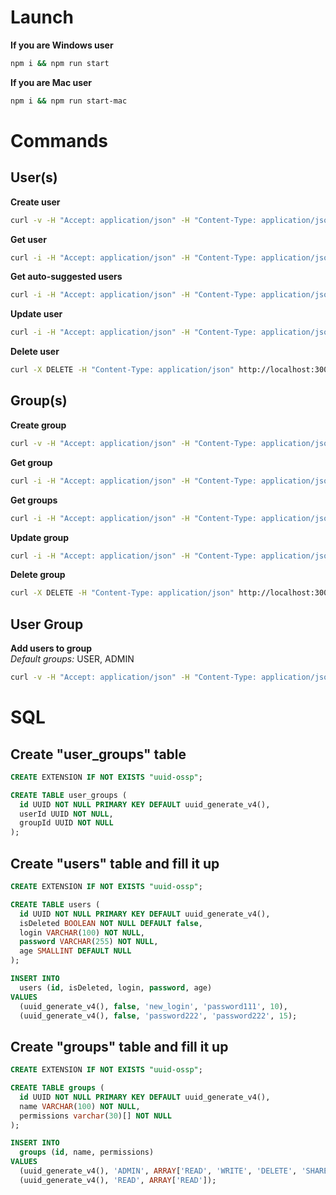 # Launch
**If you are Windows user**
```bash
npm i && npm run start
```
**If you are Mac user**
```bash
npm i && npm run start-mac
```

# Commands

## User(s)
**Create user**
```bash
curl -v -H "Accept: application/json" -H "Content-Type: application/json" -X PUT --data '{"age":10,"login":"login@gmail.com","password":"password123"}' http://localhost:3000/user
```

**Get user**
```bash
curl -i -H "Accept: application/json" -H "Content-Type: application/json" http://localhost:3000/user/<id>
```

**Get auto-suggested users**
```bash
curl -i -H "Accept: application/json" -H "Content-Type: application/json" --data '{"limit":10,"loginSubstring":"login"}' http://localhost:3000/auto-suggested-users
```

**Update user**
```bash
curl -i -H "Accept: application/json" -H "Content-Type: application/json" --data '{<...>}' http://localhost:3000/user
```

**Delete user**
```bash
curl -X DELETE -H "Content-Type: application/json" http://localhost:3000/user/<id>
```

## Group(s)
**Create group**
```bash
curl -v -H "Accept: application/json" -H "Content-Type: application/json" -X PUT --data '{"name":"test_group","permissions":["READ"]}' http://localhost:3000/group
```

**Get group**
```bash
curl -i -H "Accept: application/json" -H "Content-Type: application/json" http://localhost:3000/group/<id>
```

**Get groups**
```bash
curl -i -H "Accept: application/json" -H "Content-Type: application/json" --data '{"limit":10}' http://localhost:3000/groups
```

**Update group**
```bash
curl -i -H "Accept: application/json" -H "Content-Type: application/json" --data '{<...>}' http://localhost:3000/group
```

**Delete group**
```bash
curl -X DELETE -H "Content-Type: application/json" http://localhost:3000/group/<id>
```

## User Group
**Add users to group**
<br>
_Default groups:_ USER, ADMIN
```bash
curl -v -H "Accept: application/json" -H "Content-Type: application/json" -X PUT --data '{"userIds":["ba9e8fd2-7cc9-4eb9-9aad-e33069efbecf","ba9e8fd2-7cc9-4eb9-9aad-e33069efbeca"],"group":"ADMIN"}' http://localhost:3000/user-group/add-users
```

# SQL

## Create "user_groups" table
```sql
CREATE EXTENSION IF NOT EXISTS "uuid-ossp";

CREATE TABLE user_groups (
  id UUID NOT NULL PRIMARY KEY DEFAULT uuid_generate_v4(),
  userId UUID NOT NULL,
  groupId UUID NOT NULL
);
```

## Create "users" table and fill it up
```sql
CREATE EXTENSION IF NOT EXISTS "uuid-ossp";

CREATE TABLE users (
  id UUID NOT NULL PRIMARY KEY DEFAULT uuid_generate_v4(),
  isDeleted BOOLEAN NOT NULL DEFAULT false,
  login VARCHAR(100) NOT NULL,
  password VARCHAR(255) NOT NULL,
  age SMALLINT DEFAULT NULL
);

INSERT INTO
  users (id, isDeleted, login, password, age)
VALUES
  (uuid_generate_v4(), false, 'new_login', 'password111', 10),
  (uuid_generate_v4(), false, 'password222', 'password222', 15);
```

## Create "groups" table and fill it up
```sql
CREATE EXTENSION IF NOT EXISTS "uuid-ossp";

CREATE TABLE groups (
  id UUID NOT NULL PRIMARY KEY DEFAULT uuid_generate_v4(),
  name VARCHAR(100) NOT NULL,
  permissions varchar(30)[] NOT NULL
);

INSERT INTO
  groups (id, name, permissions)
VALUES
  (uuid_generate_v4(), 'ADMIN', ARRAY['READ', 'WRITE', 'DELETE', 'SHARE', 'UPLOAD_FILES']),
  (uuid_generate_v4(), 'READ', ARRAY['READ']);
```

